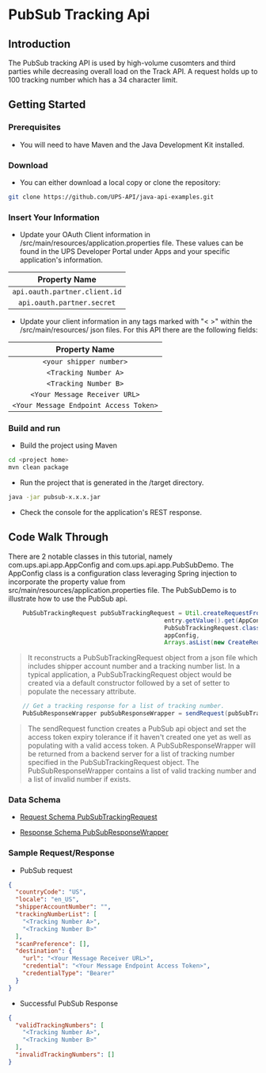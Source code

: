 # PubSub Tracking Api
## Introduction
  The PubSub tracking API is used by high-volume cusomters and third parties while decreasing overall load on the Track API.  A request holds up to 100 tracking number which has a 34 character limit.

## Getting Started
### Prerequisites
- You will need to have Maven and the Java Development Kit installed.

### Download
- You can either download a local copy or clone the repository:

```sh
git clone https://github.com/UPS-API/java-api-examples.git
```

### Insert Your Information
- Update your OAuth Client information in <project home>/src/main/resources/application.properties file. These values can be found in the UPS Developer Portal under Apps and your specific application's information.

|Property Name |
| :------: |
|```api.oauth.partner.client.id```|
|```api.oauth.partner.secret```|

- Update your client information in any tags marked with "< >" within the <project home>/src/main/resources/ json files. For this API there are the following fields:

|Property Name |
| :------: |
|```<your shipper number>```|
|```<Tracking Number A>```|
|```<Tracking Number B>```|
|```<Your Message Receiver URL>```|
|```<Your Message Endpoint Access Token>```|

### Build and run

- Build the project using Maven
```sh
cd <project home>
mvn clean package
```

- Run the project that is generated in the <project home>/target directory.
```sh
java -jar pubsub-x.x.x.jar
```
- Check the console for the application's REST response.


## Code Walk Through
There are 2 notable classes in this tutorial, namely com.ups.api.app.AppConfig and com.ups.api.app.PubSubDemo.  The AppConfig class is a configuration class leveraging Spring injection to incorporate the property value from src/main/resources/application.properties file.  The PubSubDemo is to illustrate how to use the PubSub api.

					
```java
	PubSubTrackingRequest pubSubTrackingRequest = Util.createRequestFromJsonFile(entry.getKey(),
											entry.getValue().get(AppConfig.SCENARIO_PROPERTIES_JSON_FILE_NAME),
											PubSubTrackingRequest.class,
											appConfig,
											Arrays.asList(new CreateRequestEnricher() {}));
```
> It reconstructs a PubSubTrackingRequest object from a json file which includes 
shipper account number and a tracking number list.  In a typical application, 
a PubSubTrackingRequest object would be created via a default constructor followed by 
a set of setter to populate the necessary attribute.


```java
	// Get a tracking response for a list of tracking number.
	PubSubResponseWrapper pubSubResponseWrapper = sendRequest(pubSubTrackingRequest, transId, acceptParameter);
```
> The sendRequest function creates a PubSub api object and set the access token expiry tolerance if it haven't created one yet as well as populating with a valid access token.  A PubSubResponseWrapper will be returned from a backend server for a list of tracking number specified in the PubSubTrackingRequest object.  The PubSubResponseWrapper contains a list of valid tracking number and a list of invalid number if exists.


### Data Schema 
- [Request Schema PubSubTrackingRequest](docs/PubSubTrackingRequest.md)

- [Response Schema PubSubResponseWrapper](docs/PubSubResponseWrapper.md)

### Sample Request/Response
- PubSub request
```json
{
  "countryCode": "US",
  "locale": "en_US",
  "shipperAccountNumber": "",
  "trackingNumberList": [
    "<Tracking Number A>",
    "<Tracking Number B>"
  ],
  "scanPreference": [],
  "destination": {
    "url": "<Your Message Receiver URL>",
    "credential": "<Your Message Endpoint Access Token>",
    "credentialType": "Bearer"
  }
}
```


- Successful PubSub Response
```json
{
  "validTrackingNumbers": [
    "<Tracking Number A>",
    "<Tracking Number B>"
  ],
  "invalidTrackingNumbers": []
}
```